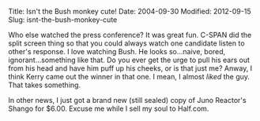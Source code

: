 Title: Isn't the Bush monkey cute!
Date: 2004-09-30
Modified: 2012-09-15
Slug: isnt-the-bush-monkey-cute

Who else watched the press conference? It was great fun.
C-SPAN did the split screen thing so that you could always watch one candidate listen to other's response. I love watching Bush. He looks so...naive, bored, ignorant...something like that.
Do you ever get the urge to pull his ears out from his head and have him puff up his cheeks, or is that just me?
Anway, I think Kerry came out the winner in that one. I mean, I almost <i>liked</i> the guy. That takes something.

In other news, I just got a brand new (still sealed) copy of Juno Reactor's Shango for $6.00. Excuse me while I sell my soul to Half.com.
